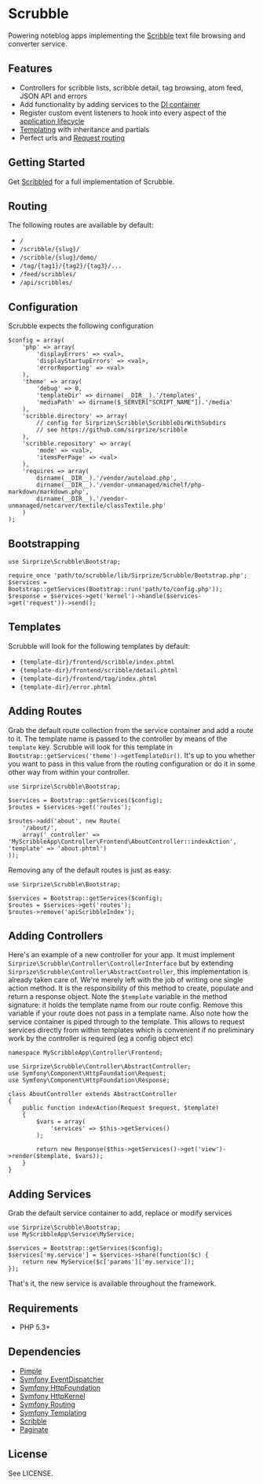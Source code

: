 # Scrubble

Powering noteblog apps implementing the [Scribble](https://github.com/sirprize/scribble) text file browsing and converter service.

## Features

+ Controllers for scribble lists, scribble detail, tag browsing, atom feed, JSON API and errors
+ Add functionality by adding services to the [DI container](https://github.com/fabpot/Pimple)
+ Register custom event listeners to hook into every aspect of the [application lifecycle](https://github.com/symfony/EventDispatcher)
+ [Templating](https://github.com/symfony/Templating) with inheritance and partials
+ Perfect urls and [Request routing](https://github.com/symfony/Routing)

## Getting Started

Get [Scribbled](https://github.com/sirprize/scribbled) for a full implementation of Scrubble.

## Routing

The following routes are available by default:

+ `/`
+ `/scribble/{slug}/`
+ `/scribble/{slug}/demo/`
+ `/tag/{tag1}/{tag2}/{tag3}/...`
+ `/feed/scribbles/`
+ `/api/scribbles/`

## Configuration

Scrubble expects the following configuration

    $config = array(
        'php' => array(
            'displayErrors' => <val>,
            'displayStartupErrors' => <val>,
            'errorReporting' => <val>
        ),
        'theme' => array(
            'debug' => 0,
            'templateDir' => dirname(__DIR__).'/templates',
            'mediaPath' => dirname($_SERVER["SCRIPT_NAME"]).'/media'
        ),
        'scribble.directory' => array(
            // config for Sirprize\Scribble\ScribbleDirWithSubdirs
            // see https://github.com/sirprize/scribble
        ),
        'scribble.repository' => array(
            'mode' => <val>,
            'itemsPerPage' => <val>
        ),
        'requires => array(
            dirname(__DIR__).'/vendor/autoload.php',
            dirname(__DIR__).'/vendor-unmanaged/michelf/php-markdown/markdown.php',
            dirname(__DIR__).'/vendor-unmanaged/netcarver/textile/classTextile.php'
        )
    );

## Bootstrapping

    use Sirprize\Scrubble\Bootstrap;

    require_once 'path/to/scrubble/lib/Sirprize/Scrubble/Bootstrap.php';
    $services = Bootstrap::getServices(Bootstrap::run('path/to/config.php'));
    $response = $services->get('kernel')->handle($services->get('request'))->send();

## Templates

Scrubble will look for the following templates by default:

+ `{template-dir}/frontend/scribble/index.phtml`
+ `{template-dir}/frontend/scribble/detail.phtml`
+ `{template-dir}/frontend/tag/index.phtml`
+ `{template-dir}/error.phtml`

## Adding Routes

Grab the default route collection from the service container and add a route to it. The template name is passed to the controller by means of the `template` key. Scrubble will look for this template in `Bootstrap::getServices('theme')->getTemplateDir()`. It's up to you whether you want to pass in this value from the routing configuration or do it in some other way from within your controller.

    use Sirprize\Scrubble\Bootstrap;

    $services = Bootstrap::getServices($config);
    $routes = $services->get('routes');

    $routes->add('about', new Route(
        '/about/',
        array('_controller' => 'MyScribbleApp\Controller\Frontend\AboutController::indexAction', 'template' => 'about.phtml')
    ));

Removing any of the default routes is just as easy:

    use Sirprize\Scrubble\Bootstrap;

    $services = Bootstrap::getServices($config);
    $routes = $services->get('routes');
    $routes->remove('apiScribbleIndex');

## Adding Controllers

Here's an example of a new controller for your app. It must implement `Sirprize\Scrubble\Controller\ControllerInterface` but by extending `Sirprize\Scrubble\Controller\AbstractController`, this implementation is already taken care of. We're merely left with the job of writing one single action method. It is the responsibility of this method to create, populate and return a response object. Note the `$template` variable in the method signature: it holds the template name from our route config. Remove this variable if your route does not pass in a template name. Also note how the service container is piped through to the template. This allows to request services directly from within templates which is convenient if no preliminary work by the controller is required (eg a config object etc)

    namespace MyScribbleApp\Controller\Frontend;

    use Sirprize\Scrubble\Controller\AbstractController;
    use Symfony\Component\HttpFoundation\Request;
    use Symfony\Component\HttpFoundation\Response;

    class AboutController extends AbstractController
    {
        public function indexAction(Request $request, $template)
        {
            $vars = array(
                'services' => $this->getServices()
            );

            return new Response($this->getServices()->get('view')->render($template, $vars));
        }
    }

## Adding Services

Grab the default service container to add, replace or modify services

    use Sirprize\Scrubble\Bootstrap;
    use MyScribbleApp\Service\MyService;

    $services = Bootstrap::getServices($config);
    $services['my.service'] = $services->share(function($c) {
        return new MyService($c['params']['my.service']);
    });

That's it, the new service is available throughout the framework.

## Requirements

+ PHP 5.3+

## Dependencies

+ [Pimple](https://github.com/fabpot/Pimple)
+ [Symfony EventDispatcher](https://github.com/symfony/EventDispatcher)
+ [Symfony HttpFoundation](https://github.com/symfony/HttpFoundation)
+ [Symfony HttpKernel](https://github.com/symfony/HttpKernel)
+ [Symfony Routing](https://github.com/symfony/Routing)
+ [Symfony Templating](https://github.com/symfony/Templating)
+ [Scribble](https://github.com/sirprize/scribble)
+ [Paginate](https://github.com/sirprize/paginate)

## License

See LICENSE.
